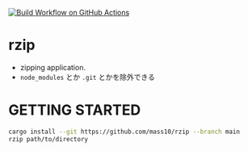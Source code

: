 [![Build Workflow on GitHub Actions](https://github.com/mass10/rzip/actions/workflows/rust.yml/badge.svg)](https://github.com/mass10/rzip/actions/workflows/rust.yml)

# rzip
 
* zipping application.
* `node_modules` とか `.git` とかを除外できる

# GETTING STARTED

```bash
cargo install --git https://github.com/mass10/rzip --branch main
rzip path/to/directory
```
